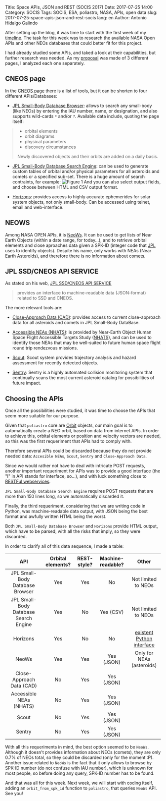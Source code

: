 Title: Space APIs, JSON and REST (SOCIS 2017)
Date: 2017-07-25 14:00
Category: SOCIS
Tags: SOCIS, ESA, poliastro, NASA, APIs, open data
slug: 2017-07-25-space-apis-json-and-rest-socis
lang: en
Author: Antonio Hidalgo Galindo

After setting up the blog, it was time to start with the first week of my [timeline](https://github.com/poliastro/poliastro/wiki/SOCIS-2017-Antonio-Hidalgo#timeline). The task for this week was to research the available NASA Open APIs and other NEOs databases that could better fit for this project.

I had already studied some APIs, and taked a look at their capabilities, but further research was needed. As my [proposal](https://github.com/poliastro/poliastro/wiki/SOCIS-2017-Antonio-Hidalgo#proposal) was made of 3 different pages, I analyzed each one separately.

## CNEOS page
In the [CNEOS page](https://cneos.jpl.nasa.gov/orbits/) there is a list of tools, but it can be shorten to four different APIs/Databases:

* [JPL Small-Body Database Browser](https://ssd.jpl.nasa.gov/sbdb.cgi): allows to search any small-body (like NEOs) by entering the IAU number, name, or designation, and also supports wild-cards `*` and/or `?`. Available data include, quoting the page itself:
> * orbital elements
> * orbit diagrams
> * physical parameters
> * discovery circumstances
>
> Newly discovered objects and their orbits are added on a daily basis.

* [JPL Small-Body Database Search Engine](https://ssd.jpl.nasa.gov/sbdb_query.cgi): can be used to generate custom tables of orbital and/or physical parameters for all asteroids and comets or a specified sub-set. There is a huge amount of search contraints, for example:
![Figure 1]({filename}/images/sbdb_constraints.jpg "Figure 1")
And you can also select output fields, and choose between HTML and CSV output format.

* [Horizons](https://ssd.jpl.nasa.gov/?horizons): provides access to highly accurate ephemerides for solar system objects, not only small-body. Can be accessed using telnet, email and web-interface.

## NEOWS
Among NASA OPEN APIs, it is [NeoWs](https://api.nasa.gov/neo/?api_key=DEMO_KEY). It can be used to get lists of Near Earth Objects (within a date range, for today...), and to retrieve orbital elements and close aproaches data given a SPK-ID (integer code that [JPL](https://www.jpl.nasa.gov/) uses to identify objects). Despite his name, only works with NEAs (Near Earth Asteroids), and therefore there is no information about comets.

## JPL SSD/CNEOS API SERVICE
As stated on his web, [JPL SSD/CNEOS API SERVICE](https://ssd-api.jpl.nasa.gov/)
> provides an interface to machine-readable data (JSON-format) related to SSD and CNEOS.

The more relevant tools are:

* [Close-Approach Data (CAD)](https://ssd-api.jpl.nasa.gov/doc/cad.html): provides access to current close-approach data for all asteroids and comets in JPL Small-Body DataBase.

* [Accessible NEAs (NHATS)](https://cneos.jpl.nasa.gov/nhats/): is provided by Near-Earth Object Human Space Flight Accessible Targets Study ([NHATS](https://cneos.jpl.nasa.gov/nhats/intro.html)), and can be used to identify those NEAs that may be well-suited to future human space flight round trip rendezvous missions.

* [Scout](https://ssd-api.jpl.nasa.gov/doc/scout.html): Scout system provides trajectory analysis and hazard assessment for recently detected objects.

* [Sentry](https://cneos.jpl.nasa.gov/sentry/): Sentry is a highly automated collision monitoring system that continually scans the most current asteroid catalog for possibilities of future impact.

## Choosing the APIs
Once all the possibilities were studied, it was time to choose the APIs that seem more suitable for our purpose.

Given that `poliastro` core are [Orbit](https://poliastro.readthedocs.io/en/latest/api.html#poliastro.twobody.orbit.Orbit) objects, our main goal is to automatically create a NEO orbit, based on data from internet APIs. In order to achieve this, orbital elements or position and velocity vectors are needed, so this was the first requeriment that APIs had to comply with.

Therefore several APIs could be discarded because they do not provide needed data: `Accesible NEAs`, `Scout`, `Sentry` and `Close-Approach Data`.

Since we would rather not have to deal with intricate POST requests, another important requeriment for APIs was to provide a good interface (the "I" in API stands for interface, so...), and with luck something close to [RESTFul webservices](https://en.wikipedia.org/wiki/Representational_state_transfer).

`JPL Small-Body Database Search Engine` requires POST requests that are more than 150 lines long, so we automatically discarded it.

Finally, the third requeriment, considering that we are writing code in Python, was machine-readable data output, with JSON being the best format and awfully written HTML being the worst.

Both `JPL Small-Body Database Browser` and `Horizons` provide HTML output, which have to be parsed, with all the risks that imply, so they were discarded.

In order to clarify all of this data sequence, I made a table:


|                  API                  | Orbital elements? | REST-style? | Machine-readable? |            Other            |
|:-------------------------------------:|:-----------------:|:-----------:|:-----------------:|:---------------------------:|
|    JPL Small-Body Database Browser    |        Yes        |     Yes     |         No        |     Not limited to NEOs     |
| JPL Small-Body Database Search Engine |        Yes        |      No     |     Yes (CSV)     |     Not limited to NEOs     |
|                Horizons               |        Yes        |      No     |         No        | [existent Python interface] |
|                 NeoWs                 |        Yes        |     Yes     |     Yes (JSON)    |  Only for NEAs (asteroids)  |
|       Close-Approach Data (CAD)       |         No        |     Yes     |     Yes (JSON)    |                             |
|        Accessible NEAs (NHATS)        |         No        |     Yes     |     Yes (JSON)    |                             |
|                 Scout                 |         No        |     Yes     |     Yes (JSON)    |                             |
|                 Sentry                |         No        |     Yes     |     Yes (JSON)    |                             |
[existent Python interface]: https://github.com/mommermi/callhorizons



With all this requeriments in mind, the best option seemed to be `NeoWs`. Although it doesn't provides information about NECs (comets), they are only 0.7% of NEOs total, so they could be discarded (only for the moment :P). Another issue related to `NeoWs` is the fact that it only allows to browse by SPK-ID number (do not confuse with IAU number), which is unknown for most people, so before doing any query, SPK-ID number has to be found.

And that was all for this week. Next week, we will start with coding itself, adding an `orbit_from_spk_id` function to `poliastro`, that queries `NeoWs` API. See you!